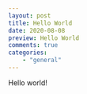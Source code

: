```yaml
---
layout: post
title: Hello World
date: 2020-08-08
preview: Hello World
comments: true
categories: 
    - "general"
---
```


Hello world!

